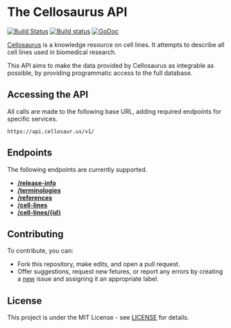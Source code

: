 # The Cellosaurus API

[![Build Status](https://travis-ci.org/assefamaru/cellosaurus-api.svg?branch=master)](https://travis-ci.org/assefamaru/cellosaurus-api)
[![Build status](https://ci.appveyor.com/api/projects/status/ssw9ljftsj3pbom5?svg=true)](https://ci.appveyor.com/project/assefamaru/cellosaurus-api)
[![GoDoc](https://godoc.org/github.com/assefamaru/cellosaurus-api/src?status.svg)](https://godoc.org/github.com/assefamaru/cellosaurus-api/src)

[Cellosaurus](https://web.expasy.org/cellosaurus/) is a knowledge resource on cell lines. It attempts to describe all cell lines used in biomedical research.

This API aims to make the data provided by Cellosaurus as integrable as possible, by providing programmatic access to the full database.

## Accessing the API

All calls are made to the following base URL, adding required endpoints for specific services.

```
https://api.cellosaur.us/v1/
```

## Endpoints

The following endpoints are currently supported.

* **[/release-info](#Endpoints)**
* **[/terminologies](#Endpoints)**
* **[/references](#Endpoints)**
* **[/cell-lines](#Endpoints)**
* **[/cell-lines/{id}](#Endpoints)**

## Contributing

To contribute, you can:

* Fork this repository, make edits, and open a pull request.
* Offer suggestions, request new fetures, or report any errors by creating a [new](https://github.com/assefamaru/cellosaurus-api/issues/new) issue and assigning it an appropriate label.

## License

This project is under the MIT License - see [LICENSE](LICENSE) for details.
